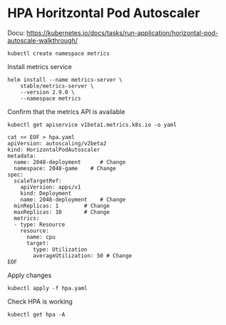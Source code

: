 # HPA Horitzontal Pod Autoscaler

Docu: https://kubernetes.io/docs/tasks/run-application/horizontal-pod-autoscale-walkthrough/

```
kubectl create namespace metrics
```
Install metrics service
```
helm install --name metrics-server \
    stable/metrics-server \
    --version 2.9.0 \
    --namespace metrics
```
Confirm that the metrics API is available
```
kubectl get apiservice v1beta1.metrics.k8s.io -o yaml
```
```
cat << EOF > hpa.yaml
apiVersion: autoscaling/v2beta2
kind: HorizontalPodAutoscaler
metadata:
  name: 2048-deployment      # Change
  namespace: 2048-game    # Change
spec:
  scaleTargetRef:
    apiVersion: apps/v1
    kind: Deployment
    name: 2048-deployment    # Change
  minReplicas: 1        # Change
  maxReplicas: 10       # Change
  metrics:
  - type: Resource
    resource:
      name: cpu
      target:
        type: Utilization
        averageUtilization: 50 # Change
EOF
```
Apply changes
```
kubectl apply -f hpa.yaml
```
Check HPA is working
```
kubectl get hpa -A
```
